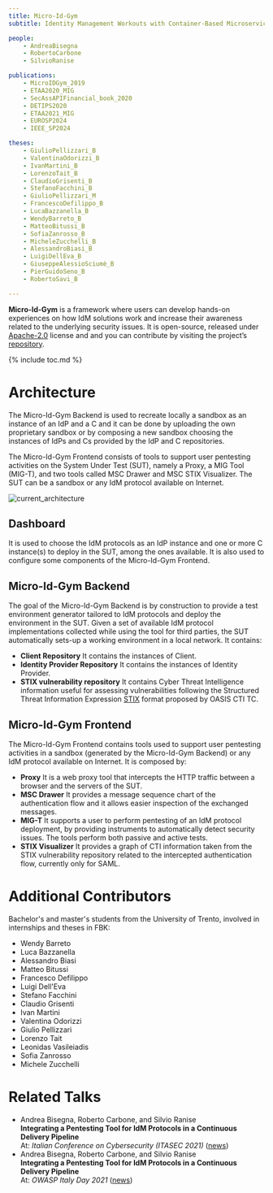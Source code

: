 ```yaml
---
title: Micro-Id-Gym
subtitle: Identity Management Workouts with Container-Based Microservices

people:
    - AndreaBisegna
    - RobertoCarbone
    - SilvioRanise

publications:
    - MicroIDGym_2019
    - ETAA2020_MIG
    - SecAssAPIFinancial_book_2020
    - DETIPS2020
    - ETAA2021_MIG
    - EUROSP2024
    - IEEE_SP2024

theses:
    - GiulioPellizzari_B
    - ValentinaOdorizzi_B
    - IvanMartini_B
    - LorenzoTait_B
    - ClaudioGrisenti_B
    - StefanoFacchini_B
    - GiulioPellizzari_M
    - FrancescoDefilippo_B
    - LucaBazzanella_B
    - WendyBarreto_B
    - MatteoBitussi_B
    - SofiaZanrosso_B
    - MicheleZucchelli_B
    - AlessandroBiasi_B
    - LuigiDellEva_B
    - GiuseppeAlessioSciumè_B
    - PierGuidoSeno_B
    - RobertoSavi_B

---
```


**Micro-Id-Gym** is a framework where users can develop hands-on experiences on how IdM solutions work and increase their awareness related to the underlying security issues. It is open-source, released under [Apache-2.0](https://www.apache.org/licenses/LICENSE-2.0) license and and you can contribute by visiting the project’s [repository](https://github.com/stfbk/micro-id-gym).

<!--The tool is available on request. If you are interested in trying the tool, please contact us via email. 
(Contact information is available at the bottom of this webpage.)-->
{% include toc.md %}

# Architecture
The Micro-Id-Gym Backend is used to recreate locally a sandbox as an instance of an IdP and a C and it can be done by uploading the own proprietary sandbox or by composing a new sandbox choosing the instances of IdPs and Cs provided by the IdP and C repositories.

The Micro-Id-Gym Frontend consists of tools to support user pentesting activities on the System Under Test (SUT), namely a Proxy, a MIG Tool (MIG-T), and two tools called MSC Drawer and MSC STIX Visualizer. The SUT can be a sandbox or any IdM protocol available on Internet.

<img class="image-centered" src="/assets/areas/tools/Micro-Id-Gym/micro-id-gym-architecture.png" alt="current_architecture" />

## Dashboard
It is used to choose the IdM protocols as an IdP instance and one or more C instance(s) to deploy in the SUT, among the ones available. It is also used to configure some components of the Micro-Id-Gym Frontend.

## Micro-Id-Gym Backend
The goal of the Micro-Id-Gym Backend is by construction to provide a test environment generator tailored to IdM protocols and deploy the environment in the SUT. Given a set of available IdM protocol implementations collected while using the tool for third parties, the SUT automatically sets-up a working environment in a local network. It contains:

- **Client Repository** It contains the instances of Client.
- **Identity Provider Repository** It contains the instances of Identity Provider.
- **STIX vulnerability repository** It contains Cyber Threat Intelligence information useful for assessing vulnerabilities following the Structured Threat Information Expression [STIX](https://oasis-open.github.io/cti-documentation/stix/intro) format proposed by OASIS CTI TC.

## Micro-Id-Gym Frontend
The Micro-Id-Gym Frontend contains tools used to support user pentesting activities in a sandbox (generated by the Micro-Id-Gym Backend) or any IdM protocol available on Internet. It is composed by:

- **Proxy** It is a web proxy tool that intercepts the HTTP traffic between a browser and the servers of the SUT.
- **MSC Drawer** It provides a message sequence chart of the authentication flow and it allows easier inspection of the exchanged messages.
- **MIG-T** It supports a user to perform pentesting of an IdM protocol deployment, by providing instruments to automatically detect security issues. The tools perform both passive and active tests.
- **STIX Visualizer** It provides a graph of CTI information taken from the STIX vulnerability repository related to the intercepted authentication flow, currently only for SAML.

# Additional Contributors
Bachelor's and master's students from the University of Trento, involved in internships and theses in FBK:
- Wendy Barreto
- Luca Bazzanella
- Alessandro Biasi
- Matteo Bitussi
- Francesco Defilippo
- Luigi Dell'Eva
- Stefano Facchini
- Claudio Grisenti
- Ivan Martini
- Valentina Odorizzi
- Giulio Pellizzari
- Lorenzo Tait
- Leonidas Vasileiadis
- Sofia Zanrosso
- Michele Zucchelli

# Related Talks
<ul class="publications">
    <li>
        Andrea Bisegna, Roberto Carbone, and Silvio Ranise<br>
        <b>Integrating a Pentesting Tool for IdM Protocols in a Continuous Delivery Pipeline</b><br>
        At: <i>Italian Conference on Cybersecurity (ITASEC 2021)</i> (<a href="/news/2021/04/02/talk-itasec-2021/">news</a>)
    </li>
    <li>
        Andrea Bisegna, Roberto Carbone, and Silvio Ranise<br>
        <b>Integrating a Pentesting Tool for IdM Protocols in a Continuous Delivery Pipeline</b><br>
        At: <i>OWASP Italy Day 2021</i> (<a href="/news/2021/04/28/talk-owasp-italy-2021/">news</a>)
    </li>
</ul>
